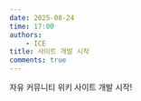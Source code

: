 ```yaml
---
date: 2025-08-24
time: 17:00
authors:
    - ICE
title: 사이트 개발 시작
comments: true
---
```

자유 커뮤니티 위키 사이트 개발 시작!